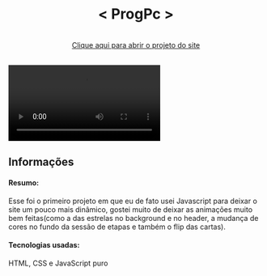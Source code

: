 <h1  align="center">< ProgPc ></h1>

 <br>
 <div align="center">
<a href="https://dannielsouza.github.io/progPc/">Clique aqui para abrir o projeto do site</a>
 </div>
 <br>
 
 <video src="https://user-images.githubusercontent.com/104663666/169164943-286085df-e477-44a1-8916-383674a71106.mp4"></video>
 <br>
 


<h2>Informações</h2>
  
<h4>Resumo:</h4> Esse foi o primeiro projeto em que eu de fato usei Javascript para deixar o site um pouco mais dinâmico, gostei muito de deixar as animações muito bem feitas(como a das estrelas no background e no header, a mudança de cores no fundo da sessão de etapas e também o flip das cartas).
  
 <br>
 
<h4>Tecnologias usadas:</h4>
 
 HTML, CSS e JavaScript puro
 
 
